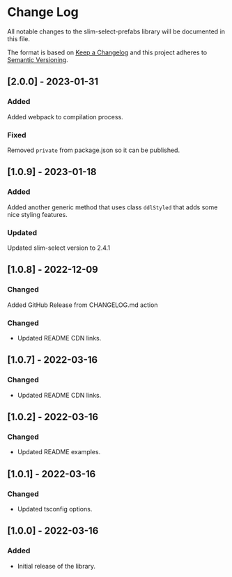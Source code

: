 # Change Log

All notable changes to the slim-select-prefabs library will be documented in this file.

The format is based on [Keep a Changelog](http://keepachangelog.com/en/1.0.0/)
and this project adheres to [Semantic Versioning](http://semver.org/spec/v2.0.0.html).

## [2.0.0] - 2023-01-31

### Added
Added webpack to compilation process.

### Fixed
Removed `private` from package.json so it can be published.

## [1.0.9] - 2023-01-18

### Added
Added another generic method that uses class `ddlStyled` that adds some nice styling features.

### Updated
Updated slim-select version to 2.4.1

## [1.0.8] - 2022-12-09

### Changed
Added GitHub Release from CHANGELOG.md action

### Changed
- Updated README CDN links.

## [1.0.7] - 2022-03-16

### Changed
- Updated README CDN links.

## [1.0.2] - 2022-03-16

### Changed
- Updated README examples.

## [1.0.1] - 2022-03-16

### Changed
- Updated tsconfig options.

## [1.0.0] - 2022-03-16

### Added
- Initial release of the library.